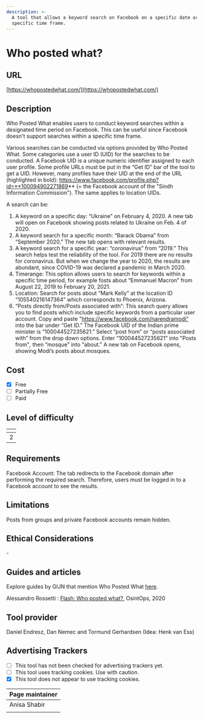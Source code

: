 ```yaml
---
description: >-
  A tool that allows a keyword search on Facebook on a specific date or within a
  specific time frame.
---
```


# Who posted what?

## URL

[https://whopostedwhat.com/](https://whopostedwhat.com/)

## Description

Who Posted What enables users to conduct keyword searches within a designated time period on Facebook. This can be useful since Facebook doesn't support searches within a specific time frame.

Various searches can be conducted via options provided by Who Posted What. Some categories use a user ID (UID) for the searches to be conducted. A Facebook UID is a unique numeric identifier assigned to each user profile. Some profile URLs must be put in the “Get ID” bar of the tool to get a UID. However, many profiles have their UID at the end of the URL (highlighted in bold): https://www.facebook.com/profile.php?id=**100094902271869** (= the Facebook account of the "Sindh Information Commission"). The same applies to location UIDs.

A search can be:

1. A keyword on a specific day: “Ukraine” on February 4, 2020. A new tab will open on Facebook showing posts related to Ukraine on Feb. 4 of 2020.
2. A keyword search for a specific month: “Barack Obama” from “September 2020.” The new tab opens with relevant results.
3. A keyword search for a specific year: “coronavirus” from “2019.” This search helps test the reliability of the tool. For 2019 there are no results for coronavirus. But when we change the year to 2020, the results are abundant, since COVID-19 was declared a pandemic in March 2020.
4. Timerange: This option allows users to search for keywords within a specific time period, for example fosts about “Emmanuel Macron” from August 22, 2019 to February 20, 2021.&#x20;
5. Location: Search for posts about “Mark Kelly”  at the location ID “105540216147364” which corresponds to Phoenix, Arizona.&#x20;
6. “Posts directly from/Posts associated with”: This search query allows you to find posts which include specific keywords from a particular user account. Copy and paste "https://www.facebook.com/narendramodi” into the bar under “Get ID.” The Facebook UID of the Indian prime minister is “100044527235621.” Select “post from” or “posts associated with” from the drop down options. Enter “100044527235621” into "Posts from"_,_ then “mosque” into "about." A new tab on Facebook opens, showing Modi’s posts about mosques.

## Cost

* [x] Free
* [ ] Partially Free
* [ ] Paid

## Level of difficulty

<table><thead><tr><th data-type="rating" data-max="5"></th></tr></thead><tbody><tr><td>2</td></tr></tbody></table>

## Requirements

Facebook Account: The tab redirects to the Facebook domain after performing the required search. Therefore, users must be logged in to a Facebook account to see the results.

## Limitations

Posts from groups and private Facebook accounts remain hidden.

## Ethical Considerations

\-

## Guides and articles

Explore guides by GIJN that mention Who Posted What [here](https://gijn.org/tag/who-posted-what/).

Alessandro Rossetti : [Flash: Who posted what?](https://osintops.com/flash-who-posted-what-2/), OsintOps, 2020

## Tool provider

Daniel Endresz, Dan Nemec and Tormund Gerhardsen (Idea: Henk van Ess)

## Advertising Trackers

* [ ] This tool has not been checked for advertising trackers yet.
* [ ] This tool uses tracking cookies. Use with caution.
* [x] This tool does not appear to use tracking cookies.

| Page maintainer |
| --------------- |
| Anisa Shabir    |
|                 |
